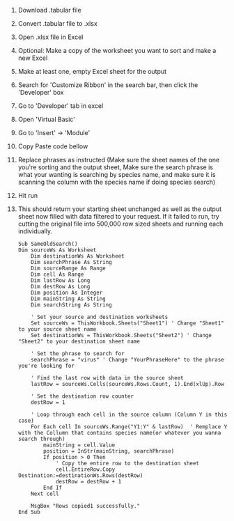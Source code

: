 1. Download .tabular file
2. Convert .tabular file to .xlsx
3. Open .xlsx file in Excel
4. Optional: Make a copy of the worksheet you want to sort and make a new Excel
5. Make at least one, empty Excel sheet for the output
6. Search for 'Customize Ribbon' in the search bar, then click the 'Developer' box
7. Go to 'Developer' tab in excel
8. Open 'Virtual Basic'
9. Go to 'Insert' -> 'Module'
10. Copy Paste code bellow
11. Replace phrases as instructed (Make sure the sheet names of the one you're sorting and the output sheet, Make sure the search phrase is what your wanting is searching by species name, and make sure it is scanning the column with the species name if doing species search)
12. Hit run
13. This should return your starting sheet unchanged as well as the output sheet now filled with data filtered to your request. If it failed to run, try cutting the original file into 500,000 row sized sheets and running each individually.



	 	Sub SameOldSearch()
	 	Dim sourceWs As Worksheet
			Dim destinationWs As Worksheet
			Dim searchPhrase As String
			Dim sourceRange As Range
			Dim cell As Range
			Dim lastRow As Long
			Dim destRow As Long
			Dim position As Integer
			Dim mainString As String
			Dim searchString As String
	    
			' Set your source and destination worksheets
			Set sourceWs = ThisWorkbook.Sheets("Sheet1") ' Change "Sheet1" to your source sheet name
			Set destinationWs = ThisWorkbook.Sheets("Sheet2") ' Change "Sheet2" to your destination sheet name
	    
			' Set the phrase to search for
			searchPhrase = "virus" ' Change "YourPhraseHere" to the phrase you're looking for
	    
			' Find the last row with data in the source sheet
			lastRow = sourceWs.Cells(sourceWs.Rows.Count, 1).End(xlUp).Row
	    
			' Set the destination row counter
			destRow = 1
	    
			' Loop through each cell in the source column (Column Y in this case)
			For Each cell In sourceWs.Range("Y1:Y" & lastRow)  ' Remplace Y with the Collumn that contains species name(or whatever you wanna search through)
	    		mainString = cell.Value
	    		position = InStr(mainString, searchPhrase)
	    		If position > 0 Then
	        		' Copy the entire row to the destination sheet
	        		cell.EntireRow.Copy Destination:=destinationWs.Rows(destRow)
	        		destRow = destRow + 1
	    		End If
			Next cell
	    
			MsgBox "Rows copied1 successfully."
		End Sub
